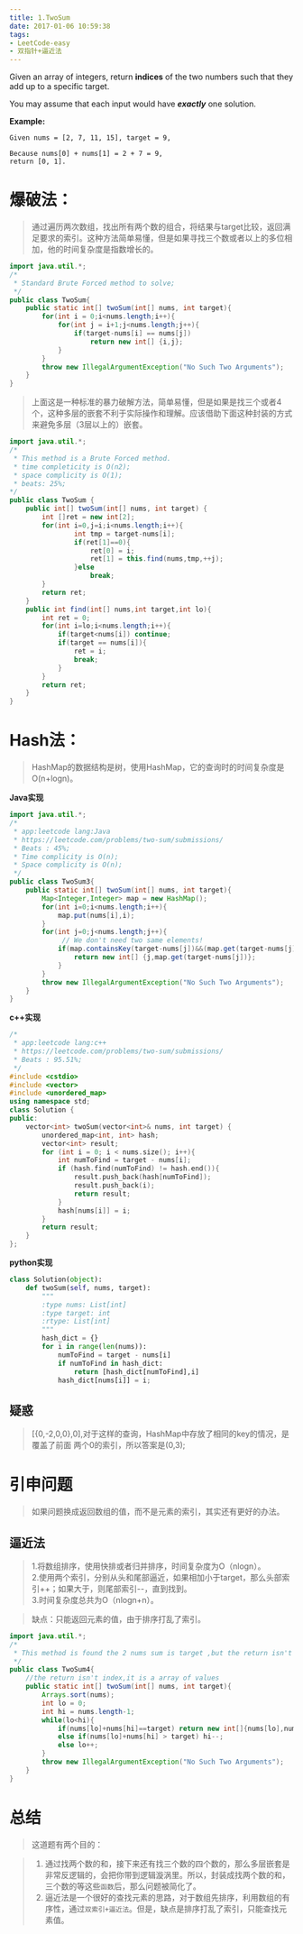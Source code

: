 ```yaml
---
title: 1.TwoSum
date: 2017-01-06 10:59:38
tags:
- LeetCode-easy
- 双指针+逼近法
---
```


Given an array of integers, return **indices** of the two numbers such that they add up to a specific target.

You may assume that each input would have ***exactly*** one solution.

**Example:**

	Given nums = [2, 7, 11, 15], target = 9,
	
	Because nums[0] + nums[1] = 2 + 7 = 9,
	return [0, 1].

<!--more-->

# 爆破法：
>通过遍历两次数组，找出所有两个数的组合，将结果与target比较，返回满足要求的索引。这种方法简单易懂，但是如果寻找三个数或者以上的多位相加，他的时间复杂度是指数增长的。

```java
import java.util.*;
/*
 * Standard Brute Forced method to solve;
 */
public class TwoSum{
	public static int[] twoSum(int[] nums, int target){
		for(int i = 0;i<nums.length;i++){
			for(int j = i+1;j<nums.length;j++){
				if(target-nums[i] == nums[j])
					return new int[] {i,j};
			}
		}
		throw new IllegalArgumentException("No Such Two Arguments");
	}
}
```

>上面这是一种标准的暴力破解方法，简单易懂，但是如果是找三个或者4个，这种多层的嵌套不利于实际操作和理解。应该借助下面这种封装的方式来避免多层（3层以上的）嵌套。

```java
import java.util.*;
/*
 * This method is a Brute Forced method.
 * time completicity is O(n2);
 * space complicity is O(1);
 * beats: 25%;
*/
public class TwoSum {
    public int[] twoSum(int[] nums, int target) {
    	int []ret = new int[2];
    	for(int i=0,j=i;i<nums.length;i++){
    			int tmp = target-nums[i];
    			if(ret[1]==0){
    				ret[0] = i; 
					ret[1] = this.find(nums,tmp,++j);
    			}else
    				break;
    	}
    	return ret;
    }
    public int find(int[] nums,int target,int lo){
    	int ret = 0;
    	for(int i=lo;i<nums.length;i++){
    		if(target<nums[i]) continue;
    		if(target == nums[i]){
    			ret = i;
    			break;
    		}
        }
        return ret;
    } 
}
```

# Hash法：
>HashMap的数据结构是树，使用HashMap，它的查询时的时间复杂度是O(n+logn)。
>

**Java实现**

```java
import java.util.*;
/*
 * app:leetcode lang:Java
 * https://leetcode.com/problems/two-sum/submissions/
 * Beats : 45%;
 * Time complicity is O(n);
 * Space complicity is O(n);
 */
public class TwoSum3{
	public static int[] twoSum(int[] nums, int target){
		Map<Integer,Integer> map = new HashMap();
		for(int i=0;i<nums.length;i++){
			map.put(nums[i],i);
		}
		for(int j=0;j<nums.length;j++){
			 // We don't need two same elements!
			if(map.containsKey(target-nums[j])&&(map.get(target-nums[j])!=j)){
				return new int[] {j,map.get(target-nums[j])};
			}
		}
		throw new IllegalArgumentException("No Such Two Arguments");
	}
}
```

**c++实现**

```c++
/*
 * app:leetcode lang:c++
 * https://leetcode.com/problems/two-sum/submissions/
 * Beats : 95.51%;
 */
#include <cstdio>
#include <vector>
#include <unordered_map>
using namespace std;
class Solution {
public:
	vector<int> twoSum(vector<int>& nums, int target) {
		unordered_map<int, int> hash;
		vector<int> result;
		for (int i = 0; i < nums.size(); i++){
			int numToFind = target - nums[i];
			if (hash.find(numToFind) != hash.end()){
				result.push_back(hash[numToFind]);
				result.push_back(i);
				return result;
			}
			hash[nums[i]] = i;
		}
		return result;
	}
};
```

**python实现**

```python
class Solution(object):
    def twoSum(self, nums, target):
        """
        :type nums: List[int]
        :type target: int
        :rtype: List[int]
        """
        hash_dict = {}
        for i in range(len(nums)):
            numToFind = target - nums[i]
            if numToFind in hash_dict:
                return [hash_dict[numToFind],i]
            hash_dict[nums[i]] = i;

```



## 疑惑

>[{0,-2,0,0},0],对于这样的查询，HashMap中存放了相同的key的情况，是覆盖了前面
两个0的索引，所以答案是(0,3);


# 引申问题

>如果问题换成返回数组的值，而不是元素的索引，其实还有更好的办法。

## 逼近法
>1.将数组排序，使用快排或者归并排序，时间复杂度为O（nlogn）。<br>
2.使用两个索引，分别从头和尾部逼近，如果相加小于target，那么头部索引++；如果大于，则尾部索引--，直到找到。<br>
3.时间复杂度总共为O（nlogn+n）。<br>

>缺点：只能返回元素的值，由于排序打乱了索引。

```java
import java.util.*;
/*
 * This method is found the 2 nums sum is target ,but the return isn't the index!
 */
public class TwoSum4{
	//the return isn't index,it is a array of values
	public static int[] twoSum(int[] nums, int target){
		Arrays.sort(nums);
		int lo = 0;
		int hi = nums.length-1;
		while(lo<hi){
			if(nums[lo]+nums[hi]==target) return new int[]{nums[lo],nums[hi]};
			else if(nums[lo]+nums[hi] > target) hi--;
			else lo++;
		}
		throw new IllegalArgumentException("No Such Two Arguments");
	}
}
```

# 总结

>这道题有两个目的：

>1. 通过找两个数的和，接下来还有找三个数的四个数的，那么多层嵌套是非常反逻辑的，会把你带到逻辑漩涡里。所以，封装成找两个数的和，三个数的等这些`函数`后，那么问题被简化了。
>   2. 逼近法是一个很好的查找元素的思路，对于数组先排序，利用数组的有序性，通过`双索引+逼近法`。但是，缺点是排序打乱了索引，只能查找元素值。
